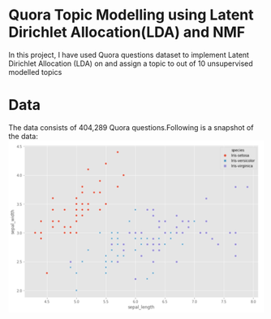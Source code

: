 # Quora Topic Modelling using Latent Dirichlet Allocation(LDA) and NMF

In this project, I have used Quora questions dataset to implement Latent Dirichlet Allocation (LDA) on and assign a topic to out of 10 
unsupervised modelled topics

# Data
The data consists of 404,289 Quora questions.Following is a snapshot of the data:
<br/>
![Image1](https://github.com/Aishwarya4823/Principle-Component-Analysis-Using-Numpy-Pandas/blob/master/Images/Before.PNG)
